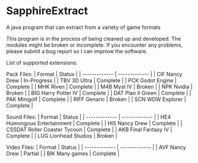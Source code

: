 # SapphireExtract
A java program that can extract from a variety of game formats

This program is in the process of being cleaned up and developed. The modules might be broken or incomplete. If you encounter any problems, please submit a bug report so I can improve the software.

List of supported extensions:

Pack Files:
| Format  | Status |
| ------------- | ------------- |
| CIF Nancy Drew  | In-Progress  |
| TBV 3D Ultra  |  Complete |
| PCK Godot Engine  | Complete  |
| MHK Riven  | Complete  |
| M4B Myst IV  | Broken  |
| NPK Nvidia  | Broken  |
| BIG Harry Potter IV  | Complete  |
| DAT Plan it Green  | Complete  |
| PAK Minigolf  | Complete  |
| RIFF Genaric  | Broken  |
| SCN WDW Explorer | Complete  |


Sound Files:
| Format  | Status |
| ------------- | ------------- |
| HE4 Humongous Entertainment  | Complete  |
| HIS Nancy Drew | Complete  |
| CSSDAT Roller Coaster Tycoon  | Complete  |
| AKB Final Fantasy IV  | Complete  |
| LUG Lionhead Studios | Broken  |


Video Files:
| Format  | Status |
| ------------- | ------------- |
| AVF Nancy Drew  | Partial  |
| BIK Many games  | Complete  |
